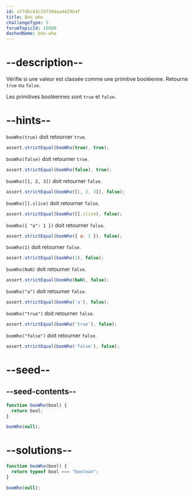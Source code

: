 ```yaml
---
id: a77dbc43c33f39daa4429b4f
title: Boo who
challengeType: 5
forumTopicId: 16000
dashedName: boo-who
---
```


# --description--

Vérifie si une valeur est classée comme une primitive booléenne. Retourne `true` ou `false`.

Les primitives booléennes sont `true` et `false`.

# --hints--

`booWho(true)` doit retourner `true`.

```js
assert.strictEqual(booWho(true), true);
```

`booWho(false)` doit retourner `true`.

```js
assert.strictEqual(booWho(false), true);
```

`booWho([1, 2, 3])` doit retourner `false`.

```js
assert.strictEqual(booWho([1, 2, 3]), false);
```

`booWho([].slice)` doit retourner `false`.

```js
assert.strictEqual(booWho([].slice), false);
```

`booWho({ "a": 1 })` doit retourner `false`.

```js
assert.strictEqual(booWho({ a: 1 }), false);
```

`booWho(1)` doit retourner `false`.

```js
assert.strictEqual(booWho(1), false);
```

`booWho(NaN)` doit retourner `false`.

```js
assert.strictEqual(booWho(NaN), false);
```

`booWho("a")` doit retourner `false`.

```js
assert.strictEqual(booWho('a'), false);
```

`booWho("true")` doit retourner `false`.

```js
assert.strictEqual(booWho('true'), false);
```

`booWho("false")` doit retourner `false`.

```js
assert.strictEqual(booWho('false'), false);
```

# --seed--

## --seed-contents--

```js
function booWho(bool) {
  return bool;
}

booWho(null);
```

# --solutions--

```js
function booWho(bool) {
  return typeof bool === "boolean";
}

booWho(null);
```
